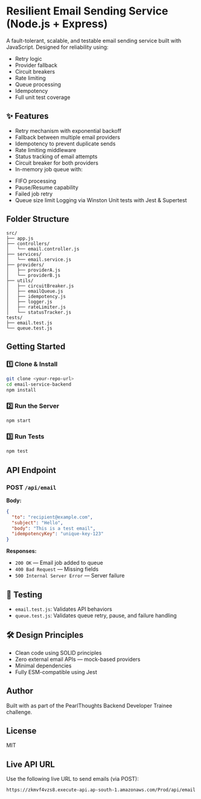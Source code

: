 #  Resilient Email Sending Service (Node.js + Express)

A fault-tolerant, scalable, and testable email sending service built with JavaScript. Designed for reliability using:

* Retry logic
* Provider fallback
* Circuit breakers
* Rate limiting
* Queue processing
* Idempotency
* Full unit test coverage



## ✨ Features

-  Retry mechanism with exponential backoff
-  Fallback between multiple email providers
-  Idempotency to prevent duplicate sends
-  Rate limiting middleware
-  Status tracking of email attempts
-  Circuit breaker for both providers
-  In-memory job queue with:

* FIFO processing
* Pause/Resume capability
* Failed job retry
* Queue size limit
   Logging via Winston
   Unit tests with Jest & Supertest



##  Folder Structure

```
src/
├── app.js
├── controllers/
│   └── email.controller.js
├── services/
│   └── email.service.js
├── providers/
│   ├── providerA.js
│   └── providerB.js
├── utils/
│   ├── circuitBreaker.js
│   ├── emailQueue.js
│   ├── idempotency.js
│   ├── logger.js
│   ├── rateLimiter.js
│   └── statusTracker.js
tests/
├── email.test.js
└── queue.test.js
```



##  Getting Started

### 1️⃣ Clone & Install

```bash
git clone <your-repo-url>
cd email-service-backend
npm install
```

### 2️⃣ Run the Server

```bash
npm start
```

### 3️⃣ Run Tests

```bash
npm test
```



##  API Endpoint

### POST `/api/email`

**Body:**

```json
{
  "to": "recipient@example.com",
  "subject": "Hello",
  "body": "This is a test email",
  "idempotencyKey": "unique-key-123"
}
```

**Responses:**

* `200 OK` — Email job added to queue
* `400 Bad Request` — Missing fields
* `500 Internal Server Error` — Server failure



## 🥪 Testing

* `email.test.js`: Validates API behaviors
* `queue.test.js`: Validates queue retry, pause, and failure handling



## 🛠 Design Principles

* Clean code using SOLID principles
* Zero external email APIs — mock-based providers
* Minimal dependencies
* Fully ESM-compatible using Jest



##  Author

Built with  as part of the PearlThoughts Backend Developer Trainee challenge.



##  License

MIT



##  Live API URL

Use the following live URL to send emails (via POST):

```
https://zkmvf4vzs8.execute-api.ap-south-1.amazonaws.com/Prod/api/email
```